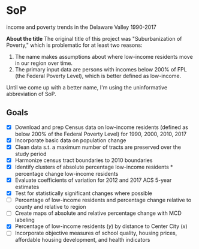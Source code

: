 # SoP
income and poverty trends in the Delaware Valley 1990-2017

**About the title** The original title of this project was "Suburbanization of Poverty," which is problematic for at least two reasons:

1. The name makes assumptions about where low-income residents move in our region over time.
2. The primary input data are persons with incomes below 200% of FPL (the Federal Poverty Level), which is better defined as low-income.

Until we come up with a better name, I'm using the uninformative abbreviation of SoP.

## Goals

- [x] Download and prep Census data on low-income residents (defined as below 200% of the Federal Poverty Level) for 1990, 2000, 2010, 2017
- [x] Incorporate basic data on population change
- [x] Clean data s.t. a maximum number of tracts are preserved over the study period
- [x] Harmonize census tract boundaries to 2010 boundaries
- [x] Identify clusters of absolute percentage low-income residents * percentage change low-income residents
- [x] Evaluate coefficients of variation for 2012 and 2017 ACS 5-year estimates
- [x] Test for statistically significant changes where possible
- [ ] Percentage of low-income residents and percentage change relative to county and relative to region
- [ ] Create maps of absolute and relative percentage change with MCD labeling
- [x] Percentage of low-income residents (*y*) by distance to Center City (*x*)
- [ ] Incorporate objective measures of school quality, housing prices, affordable housing development, and health indicators
